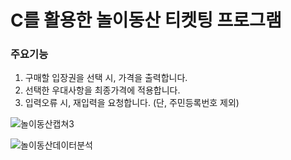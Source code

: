 # C를 활용한 놀이동산 티켓팅 프로그램


### 주요기능
1. 구매할 입장권을 선택 시, 가격을 출력합니다.
2. 선택한 우대사항을 최종가격에 적용합니다.
3. 입력오류 시, 재입력을 요청합니다. (단, 주민등록번호 제외)


![놀이동산캡쳐3](https://user-images.githubusercontent.com/95601950/159865905-b74be21d-5fab-4074-b696-c08d33e30e72.PNG)


![놀이동산데이터분석](https://user-images.githubusercontent.com/95601950/159866039-e03f308d-b52c-493e-8e7d-4aeb69da52cc.PNG)
